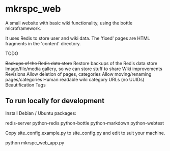 mkrspc_web
==========

A small website with basic wiki functionality, using the bottle microframework.

It uses Redis to store user and wiki data. The 'fixed' pages are HTML fragments in the 'content' directory.


TODO

~~Backups of the Redis data store~~
Restore backups of the Redis data store
Image/file/media gallery, so we can store stuff to share
Wiki improvements
Revisions
Allow deletion of pages, categories
Allow moving/renaming pages/categories
Human readable wiki category URLs (no UUIDs)
Beautification
Tags



To run locally for development
-----

Install Debian / Ubuntu packages:

redis-server python-redis python-bottle python-markdown python-webtest

Copy site_config.example.py to site_config.py and edit to suit your machine.

python mkrspc_web_app.py

